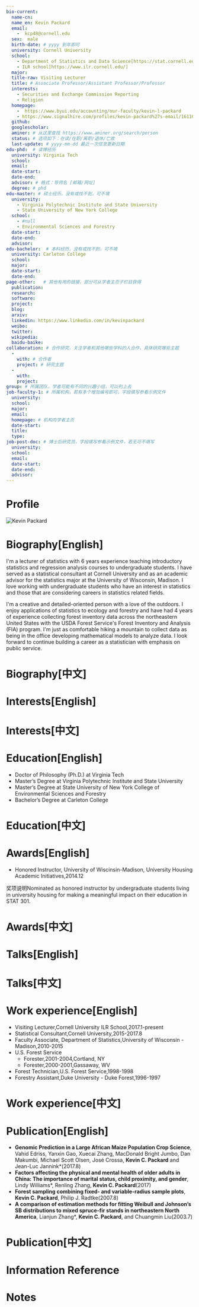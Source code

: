 ```yaml
---
bio-current:
  name-cn: 
  name_en: Kevin Packard 
  email: 
    -  kcp48@cornell.edu
  sex:  male 
  birth-date: # yyyy 到年即可
  university: Cornell University 
  school: 
    - Department of Statistics and Data Science[https://stat.cornell.edu/]
    - ILR school[https://www.ilr.cornell.edu/]
  major: 
  title-raw: Visiting Lecturer
  title: # Associate Professor/Assistant Professor/Professor
  interests:
    - Securities and Exchange Commission Reporting
    - Religion
  homepage: 
    -  https://www.byui.edu/accounting/our-faculty/kevin-l-packard
    - https://www.signalhire.com/profiles/kevin-packard%27s-email/16110912
  github: 
  googlescholar:  
  aminer: # 从这里查找 https://www.aminer.org/search/person
  status: # 选项如下：在读/在职/离职/退休/亡故
  last-update: # yyyy-mm-dd 最近一次信息更新日期
edu-phd:  # 读博经历
  university: Virginia Tech
  school: 
  email: 
  date-start: 
  date-end: 
  advisor: # 格式：导师名 [邮箱/网址]
  degree: # phd
edu-master: # 硕士经历，没有或找不到，可不填
  university: 
    - Virginia Polytechnic Institute and State University
    - State University of New York College
  school: 
    - #null
    - Environmental Sciences and Forestry
  date-start: 
  date-end: 
  advisor:
edu-bachelor:  # 本科经历，没有或找不到，可不填
  university: Carleton College
  school: 
  major: 
  date-start: 
  date-end: 
page-other:   # 其他有用的链接，部分可从学者主页子栏目获得
  publication: 
  research: 
  software: 
  project: 
  blog: 
  arxiv: 
  linkedin: https://www.linkedin.com/in/kevinpackard
  weibo:
  twitter:
  wikipedia:
  baidu-baike:
collaboration: # 合作研究，关注学者和其他哪些学科的人合作，具体研究哪些主题
  - 
    with: # 合作者
    project: # 研究主题
  - 
    with: 
    project: 
group: # 所属团队，学者可能有不同的兴趣小组，可以列上去
job-faculty-1: # 所属机构，若有多个增加编号即可，字段填写参看示例文件
  university: 
  school: 
  major: 
  email: 
  homepage: # 机构内学者主页
  date-start: 
  title: 
  type: 
job-post-doc: # 博士后研究员，字段填写参看示例文件，若无可不填写
  university: 
  school: 
  email: 
  date-start: 
  date-end: 
  advisor: 
---
```


# Profile
![Kevin Packard ](https://media.licdn.cn/dms/image/C5603AQFYsn84B9th6g/profile-displayphoto-shrink_200_200/0/1516798219897?e=1639612800&v=beta&t=-3uV95DnD16hAz9zDN8_6ZqzYRO8wtS0mWqXYHv7N5g)

# Biography[English]
I'm a lecturer of statistics with 6 years experience teaching introductory statistics and regression analysis courses to undergraduate students. I have served as a statistical consultant at Cornell University and as an academic advisor for the statistics major at the University of Wisconsin, Madison. I love working with undergraduate students who have an interest in statistics and those that are considering careers in statistics related fields.

I'm a creative and detailed-oriented person with a love of the outdoors. I enjoy applications of statistics to ecology and forestry and have had 4 years of experience collecting forest inventory data across the northeastern United States with the USDA Forest Service's Forest Inventory and Analysis (FIA) program. I'm just as comfortable hiking a mountain to collect data as being in the office developing mathematical models to analyze data. I look forward to continue building a career as a statistician with emphasis on public service.

# Biography[中文]

# Interests[English]

# Interests[中文]

# Education[English]
- Doctor of Philosophy (Ph.D.) at Virginia Tech
- Master’s Degree at Virginia Polytechnic Institute and State University
- Master’s Degree at State University of New York College of Environmental Sciences and Forestry
- Bachelor’s Degree at Carleton College

# Education[中文]

# Awards[English]
- Honored Instructor, University of Wiscinsin-Madison, University Housing Academic Initiatives,2014.12

奖项说明Nominated as honored instructor by undergraduate students living in university housing for making a meaningful impact on their education in STAT 301.
# Awards[中文]

# Talks[English]

# Talks[中文]

# Work experience[English]
- Visiting Lecturer,Cornell University ILR School,2017.1-present
- Statistical Consultant,Cornell University,2015-2017.8
- Faculty Associate, Department of Statistics,University of Wisconsin - Madison,2010-2015
- U.S. Forest Service
    - Forester,2001-2004,Cortland, NY
    - Forester,2000-2001,Gassaway, WV
- Forest Technician,U.S. Forest Service,1998-1998
- Forestry Assistant,Duke University - Duke Forest,1996-1997

# Work experience[中文]

# Publication[English]
- **Genomic Prediction in a Large African Maize Population Crop Science**, Vahid Edriss, Yanxin Gao, Xuecai Zhang, MacDonald Bright Jumbo, Dan Makumbi, Michael Scott Olsen, José Crossa, **Kevin C. Packard** and Jean-Luc Jannink*(2017.8)
- **Factors affecting the physical and mental health of older adults in China: The importance of marital status, child proximity, and gender**, Lindy Williams*, Renling Zhang, **Kevin C. Packard**(2017)
- **Forest sampling combining fixed- and variable-radius sample plots**, **Kevin C. Packard**, Philip J. Radtke(2007.8)
- **A comparison of estimation methods for fitting Weibull and Johnson’s SB distributions to mixed spruce-fir stands in northeastern North America**, Lianjun Zhang*, **Kevin C. Packard**, and Chuangmin Liu(2003.7)

# Publication[中文]

# Information Reference

# Notes